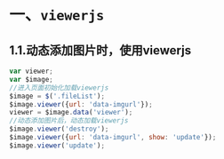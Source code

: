 # 一、`viewerjs`

## 1.1.动态添加图片时，使用viewerjs

```js
var viewer;
var $image;
//进入页面初始化加载viewerjs
$image = $('.fileList');
$image.viewer({url: 'data-imgurl'});
viewer = $image.data('viewer');
//动态添加图片后，动态加载viewerjs
$image.viewer('destroy');
$image.viewer({url: 'data-imgurl', show: 'update'});
$image.viewer('update');
```

